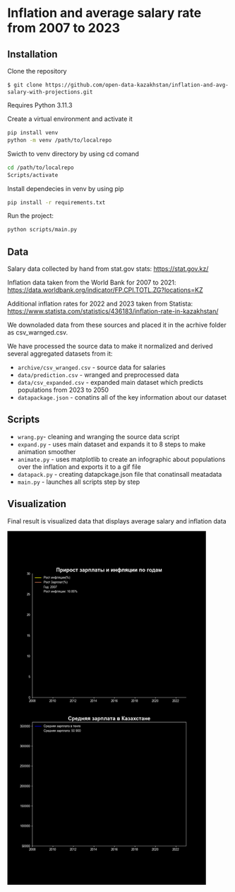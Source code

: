 # Inflation and average salary rate from 2007 to 2023


## Installation

Clone the repository
```shell
$ git clone https://github.com/open-data-kazakhstan/inflation-and-avg-salary-with-projections.git
```

Requires Python 3.11.3 

Create a virtual environment and activate it 
```bash
pip install venv
python -m venv /path/to/localrepo
```

Swicth to venv directory by using cd comand
```bash
cd /path/to/localrepo
Scripts/activate
```

Install dependecies in venv by using pip
```bash
pip install -r requirements.txt
```

Run the project:
```bash
python scripts/main.py
```

## Data 

Salary data collected by hand from stat.gov stats: https://stat.gov.kz/

Inflation data taken from the World Bank for 2007 to 2021: https://data.worldbank.org/indicator/FP.CPI.TOTL.ZG?locations=KZ

Additional inflation rates for 2022 and 2023 taken from Statista: https://www.statista.com/statistics/436183/inflation-rate-in-kazakhstan/

We downoladed data from these sources and placed it in the acrhive folder as csv_warnged.csv.

We have processed the source data to make it normalized and derived  several aggregated datasets from it:

* `archive/csv_wranged.csv` - sourсe data for salaries
* `data/prediction.csv` - wranged and preprocessed data
* `data/csv_expanded.csv` - expanded main dataset which predicts populations from 2023 to 2050
* `datapackage.json` - conatins all of the key information about our dataset

## Scripts

* `wrang.py`- cleaning and wranging the source data script
* `expand.py` - uses main dataset and expands it to 8 steps to make animation smoother
* `animate.py` - uses matplotlib to create an infographic about populations over the inflation and exports it to a gif file
* `datapack.py` - creating datapckage.json file that conatinsall meatadata
* `main.py` - launches all scripts step by step

## Visualization

Final result is visualized data that displays average salary and inflation data


<img src="inflation_gif.gif" alt="inflation" width="450" height="800">
